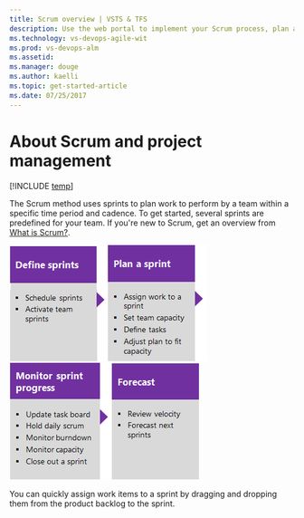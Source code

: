 ```yaml
---
title: Scrum overview | VSTS & TFS
description: Use the web portal to implement your Scrum process, plan and track work, and monitor progress and trends  
ms.technology: vs-devops-agile-wit
ms.prod: vs-devops-alm
ms.assetid:  
ms.manager: douge
ms.author: kaelli
ms.topic: get-started-article
ms.date: 07/25/2017
---
```


# About Scrum and project management 

[!INCLUDE [temp](../_shared/version-vsts-tfs-all-versions.md)]

The Scrum method uses sprints to plan work to perform by a team within a specific time period and cadence. To get started, several sprints are predefined for your team.  If you're new to Scrum, get an overview from [What is Scrum?](https://www.visualstudio.com/learn/what-is-scrum/). 

[![Schedule sprints](../_img/gs-planning-define-sprints.png)](define-sprints.md)[![Plan a sprint](../_img/gs-planning-plan-sprint.png)](sprint-planning.md)[![Monitor sprint progress](../_img/gs-planning-monitor-sprint.png)](task-board.md)[![Forecast](../_img/gs-planning-forecast.png)](forecast.md)

You can quickly assign work items to a sprint by dragging and dropping them from the product backlog to the sprint. 

<!---
![Assign work items to a sprint](_img/assign-to-sprint-from-kanban-animated.gif)
--> 

